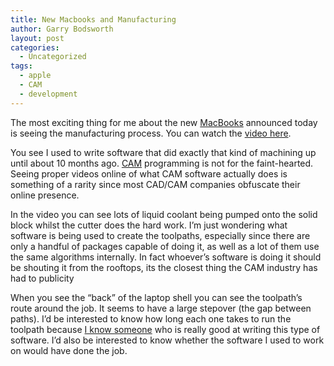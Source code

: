 ```yaml
---
title: New Macbooks and Manufacturing
author: Garry Bodsworth
layout: post
categories:
  - Uncategorized
tags:
  - apple
  - CAM
  - development
---
```

The most exciting thing for me about the new [MacBooks][1] announced today is seeing the manufacturing process. You can watch the [video here][2].

You see I used to write software that did exactly that kind of machining up until about 10 months ago. [CAM][3] programming is not for the faint-hearted. Seeing proper videos online of what CAM software actually does is something of a rarity since most CAD/CAM companies obfuscate their online presence.

In the video you can see lots of liquid coolant being pumped onto the solid block whilst the cutter does the hard work. I&#8217;m just wondering what software is being used to create the toolpaths, especially since there are only a handful of packages capable of doing it, as well as a lot of them use the same algorithms internally. In fact whoever&#8217;s software is doing it should be shouting it from the rooftops, its the closest thing the CAM industry has had to publicity

When you see the &#8220;back&#8221; of the laptop shell you can see the toolpath&#8217;s route around the job. It seems to have a large stepover (the gap between paths). I&#8217;d be interested to know how long each one takes to run the toolpath because [I know someone][4] who is really good at writing this type of software. I&#8217;d also be interested to know whether the software I used to work on would have done the job.

 [1]: http://www.crunchgear.com/2008/10/14/crunchgear-live-at-the-apple-notebook-event/
 [2]: http://www.apple.com/macbook/#designvideo
 [3]: http://en.wikipedia.org/wiki/Computer-aided_manufacturing
 [4]: http://www.freesteel.co.uk